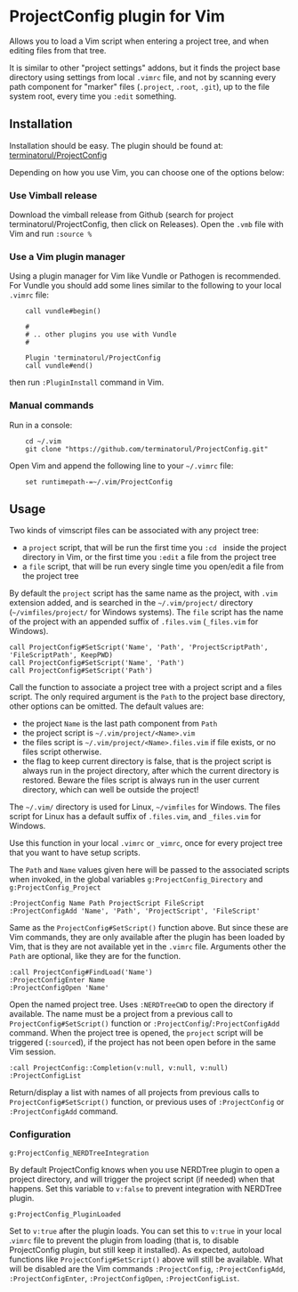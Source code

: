 # ProjectConfig plugin for Vim

Allows you to load a Vim script when entering a project tree, and when editing files from
that tree.

It is similar to other "project settings" addons, but it finds the project base directory
using settings from local  `.vimrc` file, and not by scanning every path component for
"marker" files (`.project`, `.root`, `.git`), up to the file system root, every time you
`:edit` something.

## Installation

Installation should be easy. The plugin should be found at: [terminatorul/ProjectConfig](https://github.org/terminatorul/ProjectConfig)

Depending on how you use Vim, you can choose one of the options below:

### Use Vimball release

Download the vimball release from Github (search for project
terminatorul/ProjectConfig, then click on Releases). Open the `.vmb` file
with Vim and run `:source %`

### Use a Vim plugin manager
Using a plugin manager for Vim like Vundle or Pathogen is recommended. For
Vundle you should add some lines similar to the following to your local `.vimrc`
file:
```
    call vundle#begin()

	#
	# .. other plugins you use with Vundle
	#

	Plugin 'terminatorul/ProjectConfig
    call vundle#end()
```
then run `:PluginInstall` command in Vim.

### Manual commands
Run in a console:
```
    cd ~/.vim
    git clone "https://github.com/terminatorul/ProjectConfig.git"
```
Open Vim and append the following line to your `~/.vimrc` file:
```
    set runtimepath-=~/.vim/ProjectConfig
```

## Usage

Two kinds of vimscript files can be associated with any project tree:
* a `project` script, that will be run the first time you `:cd ` inside the project
  directory in Vim, or the first time you `:edit` a file from the project tree
* a `file` script, that will be run every single time you open/edit a file from the
  project tree

By default the `project` script has the same name as the project, with `.vim` extension added,
and is searched in the `~/.vim/project/` directory (`~/vimfiles/project/` for Windows systems).
The `file` script has the name of the project with an appended suffix of `.files.vim`
(`_files.vim` for Windows).

```
call ProjectConfig#SetScript('Name', 'Path', 'ProjectScriptPath', 'FileScriptPath', KeepPWD)
call ProjectConfig#SetScript('Name', 'Path')
call ProjectConfig#SetScript('Path')
```

Call the function to associate a project tree with a project script and a files
script. The only required argument is the `Path` to the project base directory,
other options can be omitted. The default values are:
* the project `Name` is the last path component from `Path`
* the project script is `~/.vim/project/<Name>.vim`
* the files script is `~/.vim/project/<Name>.files.vim` if file exists, or no
  files script otherwise.
* the flag to keep current directory is false, that is the project script is
  always run in the project directory, after which the current directory is
  restored. Beware the files script is always run in the user current directory,
  which can well be outside the project!

The `~/.vim/` directory is used for Linux, `~/vimfiles` for Windows. The files script for
Linux has a default suffix of `.files.vim`, and `_files.vim` for Windows.

Use this function in your local  `.vimrc` or `_vimrc`, once for every project tree that you want
to have setup scripts.

The `Path` and `Name` values given here will be passed to the associated scripts when invoked, in
the global variables `g:ProjectConfig_Directory` and `g:ProjectConfig_Project`


```
:ProjectConfig Name Path ProjectScript FileScript
:ProjectConfigAdd 'Name', 'Path', 'ProjectScript', 'FileScript'
```

Same as the `ProjectConfig#SetScript()` function above. But since these are Vim commands, they are
only available after the plugin has been loaded by Vim, that is they are not available yet in
the `.vimrc` file. Arguments other the `Path` are optional, like they are for the function.

```
:call ProjectConfig#FindLoad('Name')
:ProjectConfigEnter Name
:ProjectConfigOpen 'Name'
```

Open the named project tree. Uses `:NERDTreeCWD` to open the directory if available. The name must be
a project from a previous call to `ProjectConfig#SetScript()` function or
`:ProjectConfig`/`:ProjectConfigAdd` command. When the project tree is opened, the `project`
script will be triggered (`:source`d), if the project has not been open before in the same Vim
session.

```
:call ProjectConfig::Completion(v:null, v:null, v:null)
:ProjectConfigList
```

Return/display a list with names of all projects from previous calls to `ProjectConfig#SetScript()`
function, or previous uses of `:ProjectConfig` or `:ProjectConfigAdd` command.

### Configuration
```
g:ProjectConfig_NERDTreeIntegration
```

By default ProjectConfig knows when you use NERDTree plugin to open a project directory, and will
trigger the project script (if needed) when that happens. Set this variable to `v:false` to
prevent integration with NERDTree plugin.

```
g:ProjectConfig_PluginLoaded
```
Set to `v:true` after the plugin loads. You can set this to `v:true` in your local
.`vimrc` file to prevent the plugin from loading (that is, to disable
ProjectConfig plugin, but still keep it installed). As expected, autoload
functions like `ProjectConfig#SetScript()` above will still be available. What
will be disabled are the Vim commands `:ProjectConfig`, `:ProjectConfigAdd`,
`:ProjectConfigEnter`, `:ProjectConfigOpen`, `:ProjectConfigList`.

